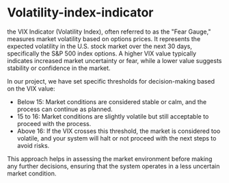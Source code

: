 # Volatility-index-indicator
the VIX Indicator (Volatility Index), often referred to as the "Fear Gauge," measures market volatility based on options prices. It represents the expected volatility in the U.S. stock market over the next 30 days, specifically the S&P 500 index options. A higher VIX value typically indicates increased market uncertainty or fear, while a lower value suggests stability or confidence in the market.

In our project, we have set specific thresholds for decision-making based on the VIX value:

* Below 15: Market conditions are considered stable or calm, and the process can continue as planned.
* 15 to 16: Market conditions are slightly volatile but still acceptable to proceed with the process.
* Above 16: If the VIX crosses this threshold, the market is considered too volatile, and your system will halt or not proceed with the next steps to avoid risks.

This approach helps in assessing the market environment before making any further decisions, ensuring that the system operates in a less uncertain market condition.
